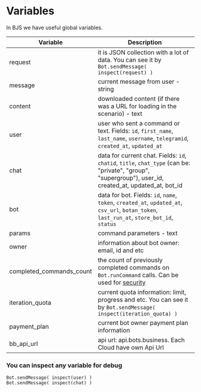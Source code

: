 # Variables

In BJS we have useful global variables.

| **Variable**             | **Description**                                                                                                                                                                                   |
| ------------------------ | ------------------------------------------------------------------------------------------------------------------------------------------------------------------------------------------------- |
| request                  | it is JSON collection with a lot of data. You can see it by `Bot.sendMessage( inspect(request) )`                                                                                                 |
| message                  | current message from user - string                                                                                                                                                                |
| content                  | downloaded content (if there was a URL for loading in the scenario) - text                                                                                                                        |
| user                     | user who sent a command or text. Fields: `id`, `first_name`, `last_name`, `username`, `telegramid`, `created_at`, `updated_at`                                                                    |
| chat                     | data for current chat. Fields: `id`, `chatid`, `title`, `chat_type` (can be: "private", "group", "supergroup"), user_id, created_at, updated_at, bot_id                                           |
| bot                      | data for bot. Fields: `id`, `name`, `token`, `created_at`, `updated_at`, `csv_url`, `botan_token`, `last_run_at`, `store_bot_id`, `status`                                                        |
| params                   | command parameters - text                                                                                                                                                                         |
| owner                    | information about bot owner: email, id and etc                                                                                                                                                    |
| completed_commands_count | the count of previously completed commands on `Bot.runCommand` calls. Can be used for [security](https://help.bots.business/scenarios-and-bjs/bjs-security#use-completed_commands_count-variable) |
| iteration_quota          | current quota information: limit, progress and etc. You can see it by `Bot.sendMessage( inspect(iteration_quota) )`                                                                               |
| payment_plan             | current bot owner payment plan information                                                                                                                                                        |
| bb_api_url               | api url: api.bots.business. Each Cloud have own Api Url                                                                                                                                           |

###

### You can inspect any variable for debug

```
Bot.sendMessage( inspect(user) )
Bot.sendMessage( inspect(chat) )
```
